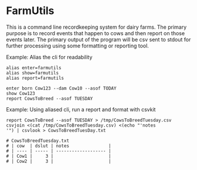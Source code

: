 # FarmUtils

This is a command line recordkeeping system for dairy farms.
The primary purpose is to record events that happen to cows
and then report on those events later. The primary output
of the program will be csv sent to stdout for further
processing using some formatting or reporting tool.

Example: Alias the cli for readability

```shell
alias enter=farmutils
alias show=farmutils
alias report=farmutils

enter born Cow123 --dam Cow10 --asof TODAY
show Cow123
report CowsToBreed --asof TUESDAY
```

Example: Using aliased cli, run a report and format with csvkit

```shell
report CowsToBreed --asof TUESDAY > /tmp/CowsToBreedTuesday.csv
csvjoin <(cat /tmp/CowsToBreedTuesday.csv) <(echo "'notes              '") | csvlook > CowsToBreedTuesDay.txt

# CowsToBreedTuesday.txt
# | cow  | dslut | notes               |
# | ---- | ----- | ------------------- |
# | Cow1 |     3 |                     |
# | Cow2 |     3 |                     |
```

